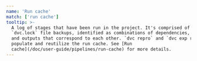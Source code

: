 ```yaml
---
name: 'Run cache'
match: ['run cache']
tooltip: >-
  A log of stages that have been run in the project. It's comprised of
  `dvc.lock` file backups, identified as combinations of dependencies, commands,
  and outputs that correspond to each other. `dvc repro` and `dvc exp run`
  populate and reutilize the run cache. See [Run
  cache](/doc/user-guide/pipelines/run-cache) for more details.
---
```

